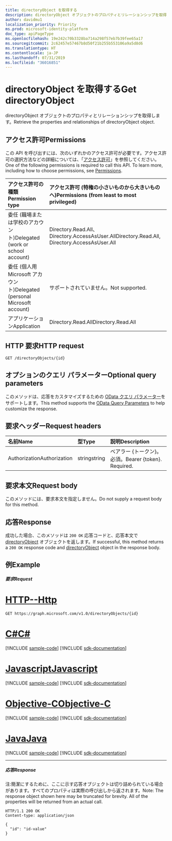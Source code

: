 ```yaml
---
title: directoryObject を取得する
description: directoryObject オブジェクトのプロパティとリレーションシップを取得します。
author: davidmu1
localization_priority: Priority
ms.prod: microsoft-identity-platform
doc_type: apiPageType
ms.openlocfilehash: 19e242c70b3328ba714a298f57eb7b39fee65a17
ms.sourcegitcommit: 2c62457e57467b8d50f21b255b553106a9a5d8d6
ms.translationtype: HT
ms.contentlocale: ja-JP
ms.lasthandoff: 07/31/2019
ms.locfileid: "36016851"
---
```

# <a name="get-directoryobject"></a><span data-ttu-id="dba5b-103">directoryObject を取得する</span><span class="sxs-lookup"><span data-stu-id="dba5b-103">Get directoryObject</span></span>

<span data-ttu-id="dba5b-104">directoryObject オブジェクトのプロパティとリレーションシップを取得します。</span><span class="sxs-lookup"><span data-stu-id="dba5b-104">Retrieve the properties and relationships of directoryObject object.</span></span>
## <a name="permissions"></a><span data-ttu-id="dba5b-105">アクセス許可</span><span class="sxs-lookup"><span data-stu-id="dba5b-105">Permissions</span></span>
<span data-ttu-id="dba5b-p101">この API を呼び出すには、次のいずれかのアクセス許可が必要です。アクセス許可の選択方法などの詳細については、「[アクセス許可](/graph/permissions-reference)」を参照してください。</span><span class="sxs-lookup"><span data-stu-id="dba5b-p101">One of the following permissions is required to call this API. To learn more, including how to choose permissions, see [Permissions](/graph/permissions-reference).</span></span>

|<span data-ttu-id="dba5b-108">アクセス許可の種類</span><span class="sxs-lookup"><span data-stu-id="dba5b-108">Permission type</span></span>      | <span data-ttu-id="dba5b-109">アクセス許可 (特権の小さいものから大きいものへ)</span><span class="sxs-lookup"><span data-stu-id="dba5b-109">Permissions (from least to most privileged)</span></span>              |
|:--------------------|:---------------------------------------------------------|
|<span data-ttu-id="dba5b-110">委任 (職場または学校のアカウント)</span><span class="sxs-lookup"><span data-stu-id="dba5b-110">Delegated (work or school account)</span></span> | <span data-ttu-id="dba5b-111">Directory.Read.All、Directory.AccessAsUser.All</span><span class="sxs-lookup"><span data-stu-id="dba5b-111">Directory.Read.All, Directory.AccessAsUser.All</span></span>    |
|<span data-ttu-id="dba5b-112">委任 (個人用 Microsoft アカウント)</span><span class="sxs-lookup"><span data-stu-id="dba5b-112">Delegated (personal Microsoft account)</span></span> | <span data-ttu-id="dba5b-113">サポートされていません。</span><span class="sxs-lookup"><span data-stu-id="dba5b-113">Not supported.</span></span>    |
|<span data-ttu-id="dba5b-114">アプリケーション</span><span class="sxs-lookup"><span data-stu-id="dba5b-114">Application</span></span> | <span data-ttu-id="dba5b-115">Directory.Read.All</span><span class="sxs-lookup"><span data-stu-id="dba5b-115">Directory.Read.All</span></span> |

## <a name="http-request"></a><span data-ttu-id="dba5b-116">HTTP 要求</span><span class="sxs-lookup"><span data-stu-id="dba5b-116">HTTP request</span></span>
<!-- { "blockType": "ignored" } -->
```http
GET /directoryObjects/{id}
```
## <a name="optional-query-parameters"></a><span data-ttu-id="dba5b-117">オプションのクエリ パラメーター</span><span class="sxs-lookup"><span data-stu-id="dba5b-117">Optional query parameters</span></span>
<span data-ttu-id="dba5b-118">このメソッドは、応答をカスタマイズするための [OData クエリ パラメーター](https://developer.microsoft.com/graph/docs/concepts/query_parameters)をサポートします。</span><span class="sxs-lookup"><span data-stu-id="dba5b-118">This method supports the [OData Query Parameters](https://developer.microsoft.com/graph/docs/concepts/query_parameters) to help customize the response.</span></span>
## <a name="request-headers"></a><span data-ttu-id="dba5b-119">要求ヘッダー</span><span class="sxs-lookup"><span data-stu-id="dba5b-119">Request headers</span></span>
| <span data-ttu-id="dba5b-120">名前</span><span class="sxs-lookup"><span data-stu-id="dba5b-120">Name</span></span>       | <span data-ttu-id="dba5b-121">型</span><span class="sxs-lookup"><span data-stu-id="dba5b-121">Type</span></span> | <span data-ttu-id="dba5b-122">説明</span><span class="sxs-lookup"><span data-stu-id="dba5b-122">Description</span></span>|
|:-----------|:------|:----------|
| <span data-ttu-id="dba5b-123">Authorization</span><span class="sxs-lookup"><span data-stu-id="dba5b-123">Authorization</span></span>  | <span data-ttu-id="dba5b-124">string</span><span class="sxs-lookup"><span data-stu-id="dba5b-124">string</span></span>  | <span data-ttu-id="dba5b-p102">ベアラー {トークン}。必須。</span><span class="sxs-lookup"><span data-stu-id="dba5b-p102">Bearer {token}. Required.</span></span> |

## <a name="request-body"></a><span data-ttu-id="dba5b-127">要求本文</span><span class="sxs-lookup"><span data-stu-id="dba5b-127">Request body</span></span>
<span data-ttu-id="dba5b-128">このメソッドには、要求本文を指定しません。</span><span class="sxs-lookup"><span data-stu-id="dba5b-128">Do not supply a request body for this method.</span></span>

## <a name="response"></a><span data-ttu-id="dba5b-129">応答</span><span class="sxs-lookup"><span data-stu-id="dba5b-129">Response</span></span>

<span data-ttu-id="dba5b-130">成功した場合、このメソッドは `200 OK` 応答コードと、応答本文で [directoryObject](../resources/directoryobject.md) オブジェクトを返します。</span><span class="sxs-lookup"><span data-stu-id="dba5b-130">If successful, this method returns a `200 OK` response code and [directoryObject](../resources/directoryobject.md) object in the response body.</span></span>
## <a name="example"></a><span data-ttu-id="dba5b-131">例</span><span class="sxs-lookup"><span data-stu-id="dba5b-131">Example</span></span>
##### <a name="request"></a><span data-ttu-id="dba5b-132">要求</span><span class="sxs-lookup"><span data-stu-id="dba5b-132">Request</span></span>


# <a name="httptabhttp"></a>[<span data-ttu-id="dba5b-133">HTTP</span><span class="sxs-lookup"><span data-stu-id="dba5b-133">--Http</span></span>](#tab/http)
<!-- {
  "blockType": "request",
  "name": "get_directoryobject"
}-->
```http
GET https://graph.microsoft.com/v1.0/directoryObjects/{id}
```
# <a name="ctabcsharp"></a>[<span data-ttu-id="dba5b-134">C#</span><span class="sxs-lookup"><span data-stu-id="dba5b-134">C#</span></span>](#tab/csharp)
[!INCLUDE [sample-code](../includes/snippets/csharp/get-directoryobject-csharp-snippets.md)]
[!INCLUDE [sdk-documentation](../includes/snippets/snippets-sdk-documentation-link.md)]

# <a name="javascripttabjavascript"></a>[<span data-ttu-id="dba5b-135">Javascript</span><span class="sxs-lookup"><span data-stu-id="dba5b-135">Javascript</span></span>](#tab/javascript)
[!INCLUDE [sample-code](../includes/snippets/javascript/get-directoryobject-javascript-snippets.md)]
[!INCLUDE [sdk-documentation](../includes/snippets/snippets-sdk-documentation-link.md)]

# <a name="objective-ctabobjc"></a>[<span data-ttu-id="dba5b-136">Objective-C</span><span class="sxs-lookup"><span data-stu-id="dba5b-136">Objective-C</span></span>](#tab/objc)
[!INCLUDE [sample-code](../includes/snippets/objc/get-directoryobject-objc-snippets.md)]
[!INCLUDE [sdk-documentation](../includes/snippets/snippets-sdk-documentation-link.md)]

# <a name="javatabjava"></a>[<span data-ttu-id="dba5b-137">Java</span><span class="sxs-lookup"><span data-stu-id="dba5b-137">Java</span></span>](#tab/java)
[!INCLUDE [sample-code](../includes/snippets/java/get-directoryobject-java-snippets.md)]
[!INCLUDE [sdk-documentation](../includes/snippets/snippets-sdk-documentation-link.md)]

---

##### <a name="response"></a><span data-ttu-id="dba5b-138">応答</span><span class="sxs-lookup"><span data-stu-id="dba5b-138">Response</span></span>
<span data-ttu-id="dba5b-p103">注:簡潔にするために、ここに示す応答オブジェクトは切り詰められている場合があります。すべてのプロパティは実際の呼び出しから返されます。</span><span class="sxs-lookup"><span data-stu-id="dba5b-p103">Note: The response object shown here may be truncated for brevity. All of the properties will be returned from an actual call.</span></span>
<!-- {
  "blockType": "response",
  "truncated": true,
  "@odata.type": "microsoft.graph.directoryObject"
} -->
```http
HTTP/1.1 200 OK
Content-type: application/json

{
  "id": "id-value"
}
```

<!-- uuid: 8fcb5dbc-d5aa-4681-8e31-b001d5168d79
2015-10-25 14:57:30 UTC -->
<!-- {
  "type": "#page.annotation",
  "description": "Get directoryObject",
  "keywords": "",
  "section": "documentation",
  "tocPath": "",
  "suppressions": [
  ]
}-->
